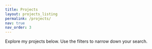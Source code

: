 ```yaml
---
title: Projects
layout: projects_listing
permalink: /projects/
nav: true
nav_order: 3
---
```


Explore my projects below. Use the filters to narrow down your search.
